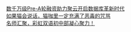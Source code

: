  
[数千万级Pre-A轮融资助力聚云开启数据库革新时代](http://www.dianyue.me/archives/029/up7r5j8a03kzudw3/)  
[如果猫会说话，猫咖里一定充满了恶毒的咒骂](http://www.dianyue.me/archives/285/icnye79tiakk7g28/)  
[名师汇聚，彩虹双语初中部凝心聚力！](http://www.dianyue.me/archives/037/khq1kmm7bcqbjiqa/)